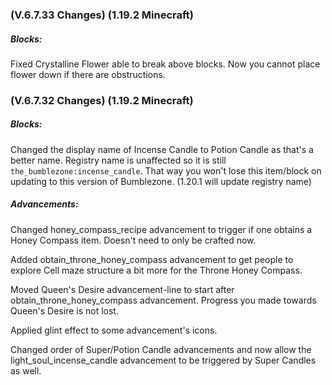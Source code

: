 ### **(V.6.7.33 Changes) (1.19.2 Minecraft)**

##### Blocks:
Fixed Crystalline Flower able to break above blocks. Now you cannot place flower down if there are obstructions.


### **(V.6.7.32 Changes) (1.19.2 Minecraft)**

##### Blocks:
Changed the display name of Incense Candle to Potion Candle as that's a better name. 
 Registry name is unaffected so it is still `the_bumblezone:incense_candle`. 
 That way you won't lose this item/block on updating to this version of Bumblezone. (1.20.1 will update registry name)

##### Advancements:
Changed honey_compass_recipe advancement to trigger if one obtains a Honey Compass item. Doesn't need to only be crafted now.

Added obtain_throne_honey_compass advancement to get people to explore Cell maze structure a bit more for the Throne Honey Compass.

Moved Queen's Desire advancement-line to start after obtain_throne_honey_compass advancement. Progress you made towards Queen's Desire is not lost.

Applied glint effect to some advancement's icons.

Changed order of Super/Potion Candle advancements and now allow the light_soul_incense_candle advancement to be triggered by Super Candles as well.